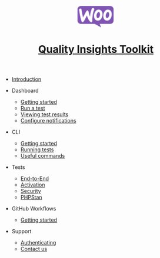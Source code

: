 <header id="qit">
    <a href="/" data-nosearch>
      <img src="_media/logo-woocommerce.svg" width="100">
      <h1>Quality Insights Toolkit</h1>
    </a>
</header>

- [Introduction](/)
- Dashboard

  - [Getting started](dashboard/getting-started.md)
  - [Run a test](dashboard/run-a-test.md)
  - [Viewing test results](dashboard/viewing-test-results.md)
  - [Configure notifications](dashboard/notifications.md)

- CLI

  - [Getting started](cli/getting-started.md)
  - [Running tests](cli/running-tests.md)
  - [Useful commands](cli/useful-commands.md)

- Tests

  - [End-to-End](test-types/e2e.md)
  - [Activation](test-types/activation.md)
  - [Security](test-types/security.md)
  - [PHPStan](test-types/phpstan.md)

- GitHub Workflows

  - [Getting started](workflows/getting-started.md)

- Support
  - [Authenticating](authenticating.md)
  - [Contact us](contact-us.md)
